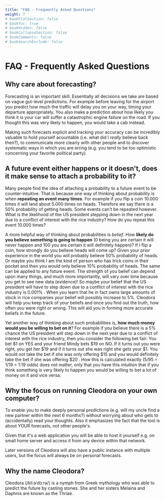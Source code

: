 ```yaml
---
title: "FAQ - Frequently Asked Questions"
weight: 7
# bookFlatSection: false
# bookToc: true
# bookHidden: false
# bookCollapseSection: false
# bookComments: false
# bookSearchExclude: false
---
```


# FAQ - Frequently Asked Questions

## Why care about forecasting?

Forecasting is an important skill. Essentially all decisions we take are based
on vague gut-level predictions. For example before leaving for the airport you
predict how much the traffic will delay you on your way, timing your departure
appropriately. You also make a prediction about how likely you think it is your
car will suffer a catastrophic engine failure on the road. If you thought this
was very likely to happen, you would take a cab instead.

Making such forecasts explicit and tracking your accuracy can be incredibly
valuable to hold yourself acountable (i.e. what did I _really_ believe back
then?), to communicate more clearly with other people and to discover
systematic ways in which you are erring (e.g. you tend to be too optimistic
concerning your favorite political party).


## A future event either happens or it doesn't, does it make sense to attach a probability to it?

Many people find the idea of attaching a probability to a future event to be
counter-intuitive. That is because one way of thinking about probability is
when **repeating an event many times**. For example if you flip a coin 10.000 times
it will land about 5.000 times on heads. Therefore we say there is a 50%
probability of getting heads. Some events can't be repeated however. What is
the likelihood of the US president stepping down in the next year due to a
conflict of interest with the rice industry? How do you repeat this event
10.000 times?

A more helpful way of thinking about probabilities is _belief_. How **likely do you
believe something is going to happen** (0 being you are certain it will never
happen and 100 you are certain it will definitely happen)? If I flip a coin,
how strongly do you believe heads will come up? Given your prior experience in
the world you will probably believe 50% probability of heads. Or maybe you
think I am the kind of person who has trick coins in their pocket and then you
would only believe 10% probability of heads. The same can be applied to any
future event.  The strength of you belief can depend upon many things, and much
more importantly, will vary over time because you get to see new data
(evidence)! So maybe your belief that the US president will have to step down
due to a conflict of interest with the rice industry is 0.001% . When you learn
that he in fact owns large amounts of stock in rice companies your belief will
possibly increase to 5%. Cleodora will help you keep track of your beliefs and
once you find out the truth, how often you were right or wrong. This will aid
you in forming more accurate beliefs in the future.

Yet another way of thinking about such probabilities is, **how much money would
you be willing to bet on it**? For example if you believe there is a 5% chance
the US president will step down in the next year due to a conflict of interest
with the rice industry, then you consider the following bet fair: You bet $1 on
YES and your friend Mindy bets $19 on NO. If it turns out you were right, you
get her $19 and if it turns out she was right she gets your $1. You would not
take the bet if she was only offering $15 and you would definitely take the bet
if she was offering $20 . How this is calculated exactly (5/95 = 1/19 = 1:19
odds) does not matter, only that you have this intuition that if you think
something is very likely to happen you would be willing to bet a lot of money
on it and vice versa.


## Why the focus on running Cleodora on your own computer?

To enable you to make deeply personal predictions (e.g. will my uncle find a
new partner within the next 6 months?) without worrying about who gets to
(accidentally) read your thoughts. Also it emphasizes the fact that the tool is
about YOUR forecasts, not other people's.

Given that it's a web application you will be able to host it yourself e.g. on
small home server and access it from any device within that network.

Later versions of Cleodora will also have a public instance with multiple
users, but the focus will always be on personal forecasts.


## Why the name Cleodora?

Cleodora (/kliːəˈdɔːrə/) is a nymph from Greek mythology who was able to
predict the future by casting stones. She and her sisters Melaina and Daphnis
are known as the Thriae.
